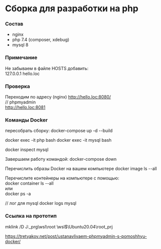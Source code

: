 # Сборка для разработки на php
### Состав
* nginx
* php 7.4 (composer, xdebug)
* mysql 8

### Примечание
Не забываем в файле HOSTS добавить:  
127.0.0.1 hello.loc

### Проверка
Переходим по адресу (nginx)
http://hello.loc:8080/  
// phpmyadmin  
http://hello.loc:8081

### Команды Docker
пересобрать сборку:
docker-compose up -d --build

docker exec -it php bash
docker exec -it mysql bash

docker inspect mysql


Завершаем работу командой:
docker-compose down

Перечислить образы Docker на вашем компьютере
docker image ls --all

Перечислите контейнеры на компьютере с помощью:  
docker container ls --all  
или  
docker ps -a

// лог для mysql
docker logs mysql


### Ссылка на прототип
mklink /D J:\_prg\wsl\root \\wsl$\Ubuntu20.04\root\_prj

https://tretyakov.net/post/ustanavlivaem-phpmyadmin-s-pomoshhyu-docker/


